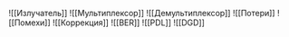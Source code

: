 ![[Излучатель]]
![[Мультиплексор]]
![[Демультиплексор]]
![[Потери]]
![[Помехи]]
![[Коррекция]]
![[BER]]
![[PDL]]
![[DGD]]
